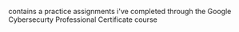 contains a practice assignments i've completed through the Google Cybersecurty Professional Certificate course
